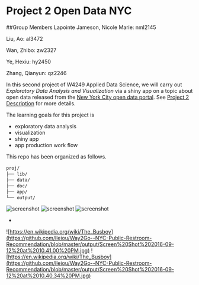 # Project 2 Open Data NYC

##Group Members
Lapointe Jameson, Nicole Marie: nml2145

Liu, Ao: al3472

Wan, Zhibo: zw2327

Ye, Hexiu: hy2450

Zhang, Qianyun: qz2246

In this second project of W4249 Applied Data Science, we will carry out *Exploratory Data Analysis and Visualization* via a shiny app on a topic about open data released from the [New York City open data portal](https://nycopendata.socrata.com/). See [Project 2 Description](project2_desc.md) for more details.  

The learning goals for this project is 
- exploratory data analysis
- visualization
- shiny app
- app production work flow

This repo has been organized as follows.
```
proj/
├── lib/
├── data/
├── doc/
├── app/
└── output/
```
![screenshot](https://github.com/TZstatsADS/project2-group10/blob/master/output/Screen.Shot.2016-02-25.at.6.39.24.PM.jpg)
![screenshot](https://github.com/TZstatsADS/project2-group10/blob/master/output/Screen.Shot.2016-02-25.at.6.39.29.PM.jpg)
![screenshot](https://github.com/TZstatsADS/project2-group10/blob/master/output/Screen.Shot.2016-02-25.at.6.53.53.PM.jpg)

-

![https://en.wikipedia.org/wiki/The_Busboy](https://github.com/lleiou/Way2Go--NYC-Public-Restroom-Recommendation/blob/master/output/Screen%20Shot%202016-09-12%20at%2010.41.00%20PM.jpg)
![https://en.wikipedia.org/wiki/The_Busboy](https://github.com/lleiou/Way2Go--NYC-Public-Restroom-Recommendation/blob/master/output/Screen%20Shot%202016-09-12%20at%2010.40.34%20PM.jpg)
